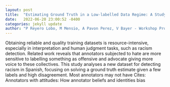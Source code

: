 ```yaml
---
layout: post
title:  "Estimating Ground Truth in a Low-labelled Data Regime: A Study of Racism Detection in Spanish"
date:   2022-06-20 23:00:52 -0400
categories: jekyll update
author: "P Reyero Lobo, M Mensio, A Pavon Perez, V Bayer - Workshop Proceedings of , 2022"
---
```

Obtaining reliable and quality training datasets is resource-intensive, especially in interpretation and human judgment tasks, such as racism detection. Related work reveals that annotators subjected to hate are more sensitive to labelling something as offensive and advocate giving more voice to these collectives. This study analyses a new dataset for detecting racism in Spanish, focusing on solving a ground truth estimate given a few labels and high disagreement. Most annotators may not have  Cites: Annotators with attitudes: How annotator beliefs and identities bias